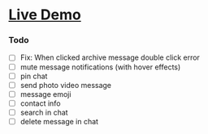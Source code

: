 # [Live Demo](https://emre-whatsapp-web-clone.netlify.app/)

### Todo
- [ ] Fix: When clicked archive message double click error
- [ ] mute message notifications (with hover effects)
- [ ] pin chat
- [ ] send photo video message
- [ ] message emoji
- [ ] contact info
- [ ] search in chat
- [ ] delete message in chat
